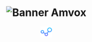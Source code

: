 <h1 align = "center">
    <img src="imgs/Padrão.png" alt="Banner Amvox">
</h1>
<h4 align="center"> 
    <img src="imgs/001-connections.png" alt="Redes sociais" height="30px">
</h4>
